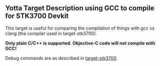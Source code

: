 ## Yotta Target Description using GCC to compile for STK3700 Devkit

This target is useful for comparing the compilation of things with gcc vs clang
(the compiler used in target-stk3700).

**Only plain C/C++ is supported. Objective-C code will not compile with GCC!**

Debug commands are as described in [target-stk3700](https://github.com/ARM-RD/target-stk3700).


